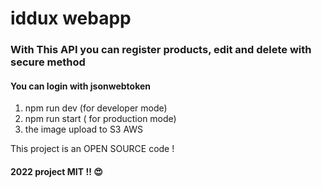 # iddux webapp 

### With This API you can register products, edit and delete with secure method 
#### You can login with jsonwebtoken 

1. npm run dev  (for developer mode)
2. npm run start ( for production mode)
3. the image upload to S3 AWS 

This project is an OPEN SOURCE code !


#### 2022 project MIT !! 😍